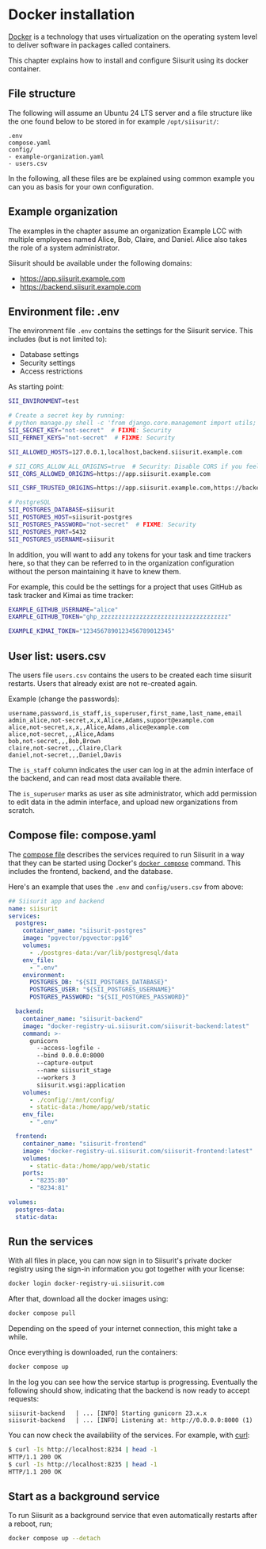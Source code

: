 # Docker installation

[Docker](https://www.docker.com/) is a technology that uses virtualization on the operating system level to deliver software in packages called containers.

This chapter explains how to install and configure Siisurit using its docker container.

## File structure

The following will assume an Ubuntu 24 LTS server and a file structure like the one found below to be stored in for example `/opt/siisurit/`:

```
.env
compose.yaml
config/
- example-organization.yaml
- users.csv
```

In the following, all these files are be explained using common example you can you as basis for your own configuration.

## Example organization

The examples in the chapter assume an organization Example LCC with multiple employees named Alice, Bob, Claire, and Daniel. Alice also takes the role of a system administrator.

Siisurit should be available under the following domains:

- https://app.siisurit.example.com
- https://backend.siisurit.example.com

## Environment file: .env

The environment file `.env` contains the settings for the Siisurit service. This includes (but is not limited to):

- Database settings
- Security settings
- Access restrictions

As starting point:

```bash
SII_ENVIRONMENT=test

# Create a secret key by running:
# python manage.py shell -c 'from django.core.management import utils; print(utils.get_random_secret_key())'
SII_SECRET_KEY="not-secret"  # FIXME: Security
SII_FERNET_KEYS="not-secret"  # FIXME: Security

SII_ALLOWED_HOSTS=127.0.0.1,localhost,backend.siisurit.example.com

# SII_CORS_ALLOW_ALL_ORIGINS=true  # Security: Disable CORS if you feel the need to.
SII_CORS_ALLOWED_ORIGINS=https://app.siisurit.example.com

SII_CSRF_TRUSTED_ORIGINS=https://app.siisurit.example.com,https://backend.siisurit.example.com

# PostgreSQL
SII_POSTGRES_DATABASE=siisurit
SII_POSTGRES_HOST=siisurit-postgres
SII_POSTGRES_PASSWORD="not-secret"  # FIXME: Security
SII_POSTGRES_PORT=5432
SII_POSTGRES_USERNAME=siisurit
```

In addition, you will want to add any tokens for your task and time trackers here, so that they can be referred to in the organization configuration without the person maintaining it have to knew them.

For example, this could be the settings for a project that uses GitHub as task tracker and Kimai as time tracker:

```bash
EXAMPLE_GITHUB_USERNAME="alice"
EXAMPLE_GITHUB_TOKEN="ghp_zzzzzzzzzzzzzzzzzzzzzzzzzzzzzzzzzzzz"

EXAMPLE_KIMAI_TOKEN="1234567890123456789012345"
```

## User list: users.csv

The users file `users.csv` contains the users to be created each time siisurit restarts. Users that already exist are not re-created again.

Example (change the passwords):

```csv
username,password,is_staff,is_superuser,first_name,last_name,email
admin_alice,not-secret,x,x,Alice,Adams,support@example.com
alice,not-secret,x,x,,Alice,Adams,alice@example.com
alice,not-secret,,,Alice,Adams
bob,not-secret,,,Bob,Brown
claire,not-secret,,,Claire,Clark
daniel,not-secret,,,Daniel,Davis
```

The `is_staff` column indicates the user can log in at the admin interface of the backend, and can read most data available there.

The `is_superuser` marks as user as site administrator, which add permission to edit data in the admin interface, and upload new organizations from scratch.

## Compose file: compose.yaml

The [compose file](../configuration/compose-file.md) describes the services required to run Siisurit in a way that they can be started using Docker's [`docker compose`](https://docs.docker.com/compose/) command. This includes the frontend, backend, and the database.

Here's an example that uses the `.env` and `config/users.csv` from above:

```yaml
## Siisurit app and backend
name: siisurit
services:
  postgres:
    container_name: "siisurit-postgres"
    image: "pgvector/pgvector:pg16"
    volumes:
      - ./postgres-data:/var/lib/postgresql/data
    env_file:
      - ".env"
    environment:
      POSTGRES_DB: "${SII_POSTGRES_DATABASE}"
      POSTGRES_USER: "${SII_POSTGRES_USERNAME}"
      POSTGRES_PASSWORD: "${SII_POSTGRES_PASSWORD}"

  backend:
    container_name: "siisurit-backend"
    image: "docker-registry-ui.siisurit.com/siisurit-backend:latest"
    command: >-
      gunicorn
        --access-logfile -
        --bind 0.0.0.0:8000
        --capture-output
        --name siisurit_stage
        --workers 3
        siisurit.wsgi:application
    volumes:
      - ./config/:/mnt/config/
      - static-data:/home/app/web/static
    env_file:
      - ".env"

  frontend:
    container_name: "siisurit-frontend"
    image: "docker-registry-ui.siisurit.com/siisurit-frontend:latest"
    volumes:
      - static-data:/home/app/web/static
    ports:
      - "8235:80"
      - "8234:81"

volumes:
  postgres-data:
  static-data:
```

## Run the services

With all files in place, you can now sign in to Siisurit's private docker registry using the sign-in information you got together with your license:

```bash
docker login docker-registry-ui.siisurit.com
```

After that, download all the docker images using:

```bash
docker compose pull
```

Depending on the speed of your internet connection, this might take a while.

Once everything is downloaded, run the containers:

```bash
docker compose up
```

In the log you can see how the service startup is progressing. Eventually the following should show, indicating that the backend is now ready to accept requests:

```
siisurit-backend   | ... [INFO] Starting gunicorn 23.x.x
siisurit-backend   | ... [INFO] Listening at: http://0.0.0.0:8000 (1)
```

You can now check the availability of the services. For example, with [curl](https://curl.se/):

```bash
$ curl -Is http://localhost:8234 | head -1
HTTP/1.1 200 OK
$ curl -Is http://localhost:8235 | head -1
HTTP/1.1 200 OK
```

## Start as a background service

To run Siisurit as a background service that even automatically restarts after a reboot, run;

```bash
docker compose up --detach
```
